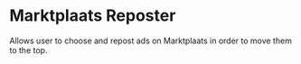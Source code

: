 # Marktplaats Reposter
Allows user to choose and repost ads on Marktplaats in order to move them to the top.
